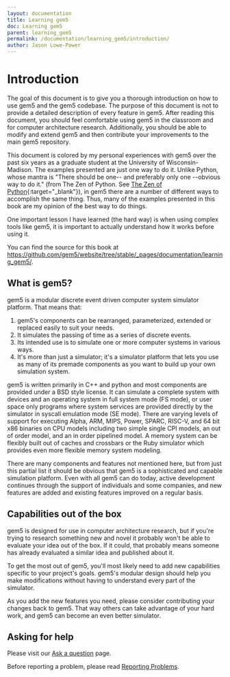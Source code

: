 ```yaml
---
layout: documentation
title: Learning gem5
doc: Learning gem5
parent: learning_gem5
permalink: /documentation/learning_gem5/introduction/
author: Jason Lowe-Power
---
```


# Introduction

The goal of this document is to give you a thorough
introduction on how to use gem5 and the gem5 codebase. The purpose of
this document is not to provide a detailed description of every feature
in gem5. After reading this document, you should feel comfortable using
gem5 in the classroom and for computer architecture research.
Additionally, you should be able to modify and extend gem5 and then
contribute your improvements to the main gem5 repository.

This document is colored by my personal experiences with gem5 over the
past six years as a graduate student at the University of
Wisconsin-Madison. The examples presented are just one way to do it.
Unlike Python, whose mantra is "There should be one-- and preferably
only one --obvious way to do it." (from The Zen of Python. See
[The Zen of Python](https://www.python.org/dev/peps/pep-0020/#the-zen-of-python){:target="_blank"}), in gem5 there are a number of different ways to
accomplish the same thing. Thus, many of the examples presented in this
book are my opinion of the best way to do things.

One important lesson I have learned (the hard way) is when using complex
tools like gem5, it is important to actually understand how it works
before using it.

You can find the source for this book at
<https://github.com/gem5/website/tree/stable/_pages/documentation/learning_gem5/>.

## What is gem5?

gem5 is a modular discrete event driven computer system simulator platform. That means that:

1. gem5's components can be rearranged, parameterized, extended or replaced easily to suit your needs.
2. It simulates the passing of time as a series of discrete events.
3. Its intended use is to simulate one or more computer systems in various ways.
4. It's more than just a simulator; it's a simulator platform that lets you use as many of its premade components as you want to build up your own simulation system.

gem5 is written primarily in C++ and python and most components are provided under a BSD style license.
It can simulate a complete system with devices and an operating system in full system mode (FS mode), or user space only programs where system services are provided directly by the simulator in syscall emulation mode (SE mode).
There are varying levels of support for executing Alpha, ARM, MIPS, Power, SPARC, RISC-V, and 64 bit x86 binaries on CPU models including two simple single CPI models, an out of order model, and an in order pipelined model.
A memory system can be flexibly built out of caches and crossbars or the Ruby simulator which provides even more flexible memory system modeling.

There are many components and features not mentioned here, but from just this partial list it should be obvious that gem5 is a sophisticated and capable simulation platform.
Even with all gem5 can do today, active development continues through the support of individuals and some companies, and new features are added and existing features improved on a regular basis.

## Capabilities out of the box
gem5 is designed for use in computer architecture research, but if you're trying to research something new and novel it probably won't be able to evaluate your idea out of the box. If it could, that probably means someone has already evaluated a similar idea and published about it.

To get the most out of gem5, you'll most likely need to add new capabilities specific to your project's goals. gem5's modular design should help you make modifications without having to understand every part of the simulator.

As you add the new features you need, please consider contributing your changes back to gem5. That way others can take advantage of your hard work, and gem5 can become an even better simulator.

## Asking for help
Please visit our [Ask a question](/ask-a-question) page.

Before reporting a problem, please read [Reporting Problems](/documentation/reporting_problems).
